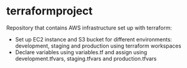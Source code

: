# terraformproject
Repository that contains AWS infrastructure set up with terraform:
- Set up EC2 instance and S3 bucket for different environments: development, staging and production using terraform workspaces
- Declare variables using variables.tf and assign using development.tfvars, staging.tfvars and production.tfvars

